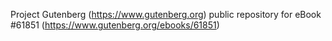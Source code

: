 Project Gutenberg (https://www.gutenberg.org) public repository for
eBook #61851 (https://www.gutenberg.org/ebooks/61851)
